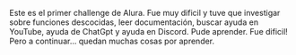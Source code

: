 Este es el primer challenge de Alura.
Fue muy dificil y tuve que investigar sobre funciones descocidas, leer documentación, buscar ayuda en YouTube, ayuda de ChatGpt y ayuda en Discord.
Pude aprender. 
Fue dificil! 
Pero a continuar... quedan muchas cosas por aprender. 
